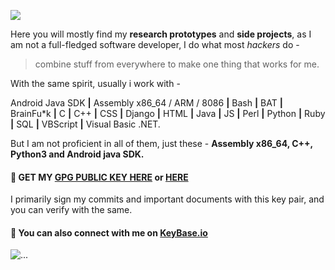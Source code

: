 ![](https://pbs.twimg.com/profile_banners/711459731982815234/1615019490/1080x360)

Here you will mostly find my **research prototypes** and **side projects**, as I am not a full-fledged software developer, I do what most _hackers_ do - 
>combine stuff from everywhere to make one thing that works for me.

With the same spirit, usually i work with - 

Android Java SDK **|** Assembly x86_64 / ARM / 8086 **|** Bash **|** BAT **|** BrainFu\*k
**|** C **|** C++
**|** CSS **|** Django
**|** HTML **|** Java
**|** JS **|** Perl
**|** Python **|** Ruby
**|** SQL **|** VBScript
**|** Visual Basic .NET.


But I am not proficient in all of them, just these - **Assembly x86_64, C++, Python3 and Android java SDK.**

#### :key: GET MY [GPG PUBLIC KEY HERE](https://saket-upadhyay.github.io/pubkey.html) or [HERE](http://keys.gnupg.net/pks/lookup?op=vindex&fingerprint=on&search=0x777F77B28C8AF5E9)



I primarily sign my commits and important documents with this key pair, and you can verify with the same.

#### :speech_balloon: You can also connect with me on [KeyBase.io](https://keybase.io/saketupadhyay)

![...](https://github-readme-stats.vercel.app/api/top-langs/?username=saket-upadhyay&langs_count=2&layout=compact&exclude_repo=saket-upadhyay.github.io)

